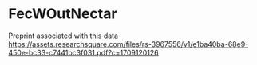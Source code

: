 # FecWOutNectar
Preprint associated with this data
https://assets.researchsquare.com/files/rs-3967556/v1/e1ba40ba-68e9-450e-bc33-c7441bc3f031.pdf?c=1709120126
